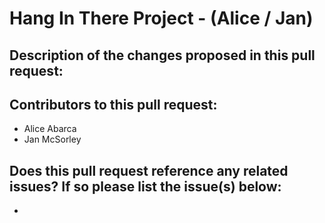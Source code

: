 # Hang In There Project - (Alice / Jan)

## Description of the changes proposed in this pull request:

## Contributors to this pull request:
 - Alice Abarca
 - Jan McSorley

## Does this pull request reference any related issues? If so please list the issue(s) below:
 - 
